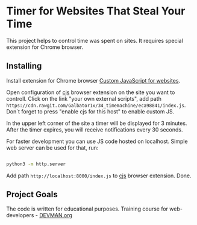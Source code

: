 # Timer for Websites That Steal Your Time

This project helps to control time was spent on sites. It requires special extension for Chrome browser.

## Installing

Install extension for Chrome browser [Custom JavaScript for websites](https://chrome.google.com/webstore/detail/custom-javascript-for-web/poakhlngfciodnhlhhgnaaelnpjljija).

Open configuration of [cjs](https://chrome.google.com/webstore/detail/custom-javascript-for-web/poakhlngfciodnhlhhgnaaelnpjljija)
browser extension on the site you want to controll. Click on the link "your own external scripts",
add path `https://cdn.rawgit.com/Galbator1x/34_timemachine/eca98841/index.js`.
Don\`t forget to press "enable cjs for this host" to enable custom JS.

In the upper left corner of the site a timer will be displayed for 3 minutes.
After the timer expires, you will receive notifications every 30 seconds.

For faster development you can use JS code hosted on localhost. Simple web server can be used for that, run:

```bash

python3 -m http.server
```

Add path `http://localhost:8000/index.js` to [cjs](https://chrome.google.com/webstore/detail/custom-javascript-for-web/poakhlngfciodnhlhhgnaaelnpjljija) browser extension. Done.


## Project Goals

The code is written for educational purposes. Training course for web-developers - [DEVMAN.org](https://devman.org)
